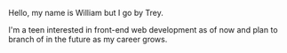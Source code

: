 Hello, my name is William but I go by Trey.

I'm a teen interested in front-end web development as of now and plan to branch of in the future as my career grows.
<!---
TreyFrancis33/TreyFrancis33 is a ✨ special ✨ repository because its `README.md` (this file) appears on your GitHub profile.
You can click the Preview link to take a look at your changes.
--->
